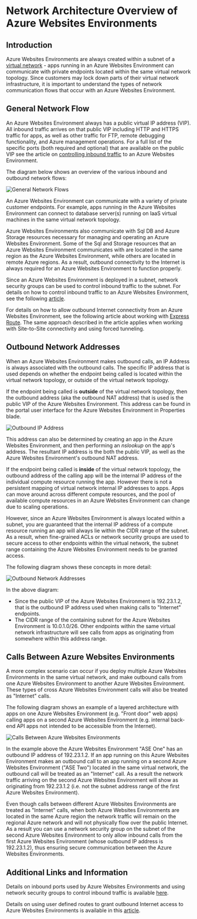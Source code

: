 <!-- not suitable for Mooncake -->

<properties 
	pageTitle="Network Architecture Overview of Azure Websites Environments" 
	description="Architectural overview of network topology ofAzure Websites Environments." 
	services="app-service" 
	documentationCenter="" 
	authors="stefsch" 
	manager="wpickett" 
	editor=""/>

<tags
	ms.service="app-service"
	ms.date="10/01/2015"
	wacn.date=""/>	

# Network Architecture Overview of Azure Websites Environments

## Introduction ##
Azure Websites Environments are always created within a subnet of a [virtual network][virtualnetwork] - apps running in an Azure Websites Environment can communicate with private endpoints located within the same virtual network topology.  Since customers may lock down parts of their virtual network infrastructure, it is important to understand the types of network communication flows that occur with an Azure Websites Environment.

## General Network Flow ##
 
An Azure Websites Environment always has a public virtual IP address (VIP).  All inbound traffic arrives on that public VIP including HTTP and HTTPS traffic for apps, as well as other traffic for FTP, remote debugging functionality, and Azure management operations.  For a full list of the specific ports (both required and optional) that are available on the public VIP see the article on [controlling inbound traffic][controllinginboundtraffic] to an Azure Websites Environment. 

The diagram below shows an overview of the various inbound and outbound network flows:

![General Network Flows][GeneralNetworkFlows]

An Azure Websites Environment can communicate with a variety of private customer endpoints.  For example, apps running in the Azure Websites Environment can connect to database server(s) running on IaaS virtual machines in the same virtual network topology.  

Azure Websites Environments also communicate with Sql DB and Azure Storage resources necessary for managing and operating an Azure Websites Environment.  Some of the Sql and Storage resources that an Azure Websites Environment communicates with are located in the same region as the Azure Websites Environment, while others are located in remote Azure regions.  As a result, outbound connectivity to the Internet is always required for an Azure Websites Environment to function properly. 

Since an Azure Websites Environment is deployed in a subnet, network security groups can be used to control inbound traffic to the subnet.  For details on how to control inbound traffic to an Azure Websites Environment, see the following [article][controllinginboundtraffic].

For details on how to allow outbound Internet connectivity from an Azure Websites Environment, see the following article about working with [Express Route][ExpressRoute].  The same approach described in the article applies when working with Site-to-Site connectivity and using forced tunneling.

## Outbound Network Addresses ##
When an Azure Websites Environment makes outbound calls, an IP Address is always associated with the outbound calls.  The specific IP address that is used depends on whether the endpoint being called is located within the virtual network topology, or outside of the virtual network topology.

If the endpoint being called is **outside** of the virtual network topology, then the outbound address (aka the outbound NAT address) that is used is the public VIP of the Azure Websites Environment.  This address can be found in the portal user interface for the Azure Websites Environment in Properties blade.
 
![Outbound IP Address][OutboundIPAddress]

This address can also be determined by creating an app in the Azure Websites Environment, and then performing an *nslookup* on the app's address. The resultant IP address is the both the public VIP, as well as the Azure Websites Environment's outbound NAT address.

If the endpoint being called is **inside** of the virtual network topology, the outbound address of the calling app will be the internal IP address of the individual compute resource running the app.  However there is not a persistent mapping of virtual network internal IP addresses to apps.  Apps can move around across different compute resources, and the pool of available compute resources in an Azure Websites Environment can change due to scaling operations.

However, since an Azure Websites Environment is always located within a subnet, you are guaranteed that the internal IP address of a compute resource running an app will always lie within the CIDR range of the subnet.  As a result, when fine-grained ACLs or network security groups are used to secure access to other endpoints within the virtual network, the subnet range containing the Azure Websites Environment needs to be granted access.

The following diagram shows these concepts in more detail:

![Outbound Network Addresses][OutboundNetworkAddresses]

In the above diagram:

- Since the public VIP of the Azure Websites Environment is 192.23.1.2, that is the outbound IP address used when making calls to "Internet" endpoints.
- The CIDR range of the containing subnet for the Azure Websites Environment is 10.0.1.0/26.  Other endpoints within the same virtual network infrastructure will see calls from apps as originating from somewhere within this address range.

## Calls Between Azure Websites Environments ##
A more complex scenario can occur if you deploy multiple Azure Websites Environments in the same virtual network, and make outbound calls from one Azure Websites Environment to another Azure Websites Environment.  These types of cross Azure Websites Environment calls will also be treated as "Internet" calls.

The following diagram shows an example of a layered architecture with apps on one Azure Websites Environment (e.g. "Front door" web apps) calling apps on a second Azure Websites Environment (e.g. internal back-end API apps not intended to be accessible from the Internet). 

![Calls Between Azure Websites Environments][CallsBetweenAppServiceEnvironments] 

In the example above the Azure Websites Environment "ASE One" has an outbound IP address of 192.23.1.2.  If an app running on this Azure Websites Environment makes an outbound call to an app running on a second Azure Websites Environment ("ASE Two") located in the same virtual network, the outbound call will be treated as an "Internet" call.  As a result the network traffic arriving on the second Azure Websites Environment will show as originating from 192.23.1.2 (i.e. not the subnet address range of the first Azure Websites Environment).

Even though calls between different Azure Websites Environments are treated as "Internet" calls, when both Azure Websites Environments are located in the same Azure region the network traffic will remain on the regional Azure network and will not physically flow over the public Internet.  As a result you can use a network security group on the subnet of the second Azure Websites Environment to only allow inbound calls from the first Azure Websites Environment (whose outbound IP address is 192.23.1.2), thus ensuring secure communication between the Azure Websites Environments.

## Additional Links and Information ##
Details on inbound ports used by Azure Websites Environments and using network security groups to control inbound traffic is available [here][controllinginboundtraffic].

Details on using user defined routes to grant outbound Internet access to Azure Websites Environments is available in this [article][ExpressRoute]. 


<!-- LINKS -->
[virtualnetwork]: http://azure.microsoft.com/services/networking/
[controllinginboundtraffic]:  /documentation/articles/app-service-app-service-environment-control-inbound-traffic/
[ExpressRoute]:  /documentation/articles/app-service-app-service-environment-network-configuration-expressroute/

<!-- IMAGES -->
[GeneralNetworkFlows]: ./media/app-service-app-service-environment-network-architecture-overview/NetworkOverview-1.png
[OutboundIPAddress]: ./media/app-service-app-service-environment-network-architecture-overview/OutboundIPAddress-1.png
[OutboundNetworkAddresses]: ./media/app-service-app-service-environment-network-architecture-overview/OutboundNetworkAddresses-1.png
[CallsBetweenAppServiceEnvironments]: ./media/app-service-app-service-environment-network-architecture-overview/CallsBetweenEnvironments-1.png

